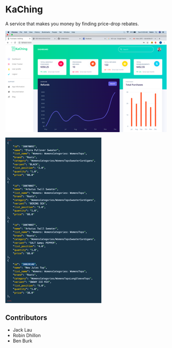 # KaChing
A service that makes you money by finding price-drop rebates.


![](./screenshots/dashboard.png)

<img src="./screenshots/data.png" width="300">

## Contributors
- Jack Lau
- Robin Dhillon
- Ben Burk